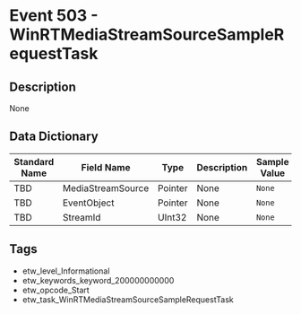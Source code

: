 # Event 503 - WinRTMediaStreamSourceSampleRequestTask

## Description
None

## Data Dictionary
|Standard Name|Field Name|Type|Description|Sample Value|
|---|---|---|---|---|
|TBD|MediaStreamSource|Pointer|None|`None`|
|TBD|EventObject|Pointer|None|`None`|
|TBD|StreamId|UInt32|None|`None`|

## Tags
* etw_level_Informational
* etw_keywords_keyword_200000000000
* etw_opcode_Start
* etw_task_WinRTMediaStreamSourceSampleRequestTask